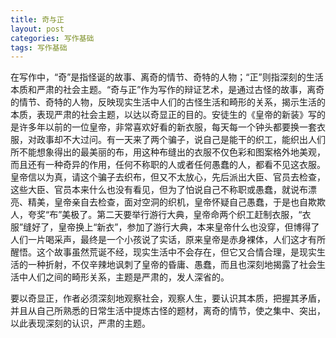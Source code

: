 ```yaml
---
title: 奇与正
layout: post
categories: 写作基础
tags: 写作基础
---
```


在写作中，“奇”是指怪诞的故事、离奇的情节、奇特的人物；“正”则指深刻的生活本质和严肃的社会主题。“奇与正”作为写作的辩证艺术，是通过古怪的故事，离奇的情节、奇特的人物，反映现实生活中人们的古怪生活和畸形的关系，揭示生活的本质，表现严肃的社会主题，以达以奇显正的目的。安徒生的《皇帝的新装》写的是许多年以前的一位皇帝，非常喜欢好看的新衣服，每天每一个钟头都要换一套衣服，对政事却不大过问。有一天来了两个骗子，说自己是能干的织工，能织出人们所不能想象得出的最美丽的布，用这种布缝出的衣服不仅色彩和图案格外地美观，而且还有一种奇异的作用，任何不称职的人或者任何愚蠢的人，都看不见这衣服。皇帝信以为真，请这个骗子去织布，但又不太放心，先后派出大臣、官员去检查，这些大臣、官员本来什么也没有看见，但为了怕说自己不称职或愚蠢，就说布漂亮、精美，皇帝亲自去检查，面对空洞的织机，皇帝怀疑自己愚蠢，于是也自欺欺人，夸奖“布”美极了。第二天要举行游行大典，皇帝命两个织工赶制衣服，“衣服”缝好了，皇帝换上“新衣”，参加了游行大典，本来皇帝什么也没穿，但博得了人们一片喝采声，最终是一个小孩说了实话，原来皇帝是赤身裸体，人们这才有所醒悟。这个故事虽然荒诞不经，现实生活中不会存在，但它又合情合理，是现实生活的一种折射，不仅辛辣地讽刺了皇帝的昏庸、愚蠢，而且也深刻地揭露了社会生活中人们之间的畸形关系，主题是严肃的，发人深省的。

要以奇显正，作者必须深刻地观察社会，观察人生，要认识其本质，把握其矛盾，并且从自己所熟悉的日常生活中提炼古怪的题材，离奇的情节，使之集中、突出，以此表现深刻的认识，严肃的主题。 